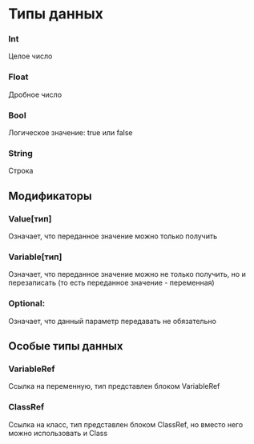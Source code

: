 ﻿# Типы данных
### Int
Целое число
### Float
Дробное число
### Bool
Логическое значение: true или false
### String
Строка
## Модификаторы
### Value[тип]
Означает, что переданное значение можно только получить
### Variable[тип]
Означает, что переданное значение можно не только получить, но и перезаписать
(то есть переданное значение - переменная)
### Optional:
Означает, что данный параметр передавать не обязательно
## Особые типы данных
### VariableRef
Ссылка на переменную, тип представлен блоком VariableRef
### ClassRef
Ссылка на класс, тип представлен блоком ClassRef, но вместо него можно
использовать и Class
